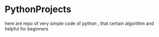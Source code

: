 # PythonProjects
here are repo of very simple code of python , that certain algorithm and helpful for beginners
